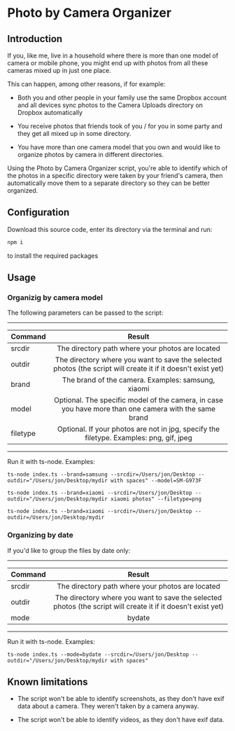 # Photo by Camera Organizer

## Introduction

If you, like me, live in a household where there is more than one model of camera or mobile phone, you might end up with photos from all these cameras mixed up in just one place.

This can happen, among other reasons, if for example:

- Both you and other people in your family use the same Dropbox account and all devices sync photos to the Camera Uploads directory on Dropbox automatically

- You receive photos that friends took of you / for you in some party and they get all mixed up in some directory.

- You have more than one camera model that you own and would like to organize photos by camera in different directories.

Using the Photo by Camera Organizer script, you're able to identify which of the photos in a specific directory were taken by your friend's camera, then automatically move them to a separate directory so they can be better organized.

## Configuration

Download this source code, enter its directory via the terminal and run:

```bash
npm i
```

to install the required packages

## Usage

### Organizig by camera model

The following parameters can be passed to the script:

___________________

| Command        | Result |
| ------------- |:-------------:|
| srcdir    | The directory path where your photos are located |
| outdir  | The directory where you want to save the selected photos (the script will create it if it doesn't exist yet) |
| brand | The brand of the camera. Examples: samsung, xiaomi     |
| model | Optional. The specific model of the camera, in case you have more than one camera with the same brand |
| filetype | Optional. If your photos are not in jpg, specify the filetype. Examples: png, gif, jpeg |
___________________

Run it with ts-node. Examples:

```
ts-node index.ts --brand=samsung --srcdir=/Users/jon/Desktop --outdir="/Users/jon/Desktop/mydir with spaces" --model=SM-G973F
```

```
ts-node index.ts --brand=xiaomi --srcdir=/Users/jon/Desktop --outdir="/Users/jon/Desktop/mydir xiaomi photos" --filetype=png
```

```
ts-node index.ts --brand=xiaomi --srcdir=/Users/jon/Desktop --outdir=/Users/jon/Desktop/mydir
```

### Organizing by date

If you'd like to group the files by date only:

___________________

| Command        | Result |
| ------------- |:-------------:|
| srcdir    | The directory path where your photos are located |
| outdir  | The directory where you want to save the selected photos (the script will create it if it doesn't exist yet) |
| mode  | bydate
___________________

Run it with ts-node. Examples:

```
ts-node index.ts --mode=bydate --srcdir=/Users/jon/Desktop --outdir="/Users/jon/Desktop/mydir with spaces"
```

## Known limitations

- The script won't be able to identify screenshots, as they don't have exif data about a camera. They weren't taken by a camera anyway.

- The script won't be able to identify videos, as they don't have exif data.
